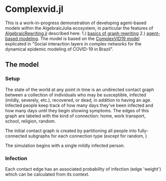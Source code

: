 # Complexvid.jl 

This is a work-in-progress demonstration of developing agent-based models 
within the AlgebraicJulia ecosystem, in particular the features of 
[AlgebraicRewriting.jl](https://github.com/AlgebraicJulia/AlgebraicRewriting.jl) 
described here: 1.) [basics of graph rewriting](https://arxiv.org/abs/2111.03784) 
2.) [agent-based modeling](https://arxiv.org/abs/2304.14950). The model is based 
on the [ComplexVID19 model](https://github.com/scabini/COmplexVID-19) explicated 
in "Social interaction layers in complex networks for the dynamical epidemic 
modeling of COVID-19 in Brazil".

## The model

### Setup 

The state of the world at any point in time is an undirected contact graph between a 
collection of individuals who may be susceptible, infected (mildly, severely, etc.), 
recovered, or dead, in addition to having an age. Infected people keep 
track of how many days they've been infected and how many days *until* they begin 
showing symptoms. The edges of this graph are labeled with the kind of 
connection: home, work transport, school, religion, random.

The initial contact graph is created by partitioning all people into fully-connected
subgraphs for each connection type (except for random, )

The simulation begins with a single mildly infected person.

### Infection

Each contact edge has an associated probability of infection (edge 'weight') 
which can be calculated from its context. 

### 
